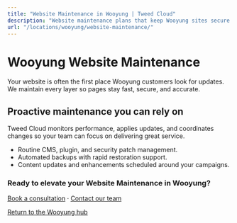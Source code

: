 ```yaml
---
title: "Website Maintenance in Wooyung | Tweed Cloud"
description: "Website maintenance plans that keep Wooyung sites secure and up to date."
url: "/locations/wooyung/website-maintenance/"
---
```


# Wooyung Website Maintenance

Your website is often the first place Wooyung customers look for updates. We maintain every layer so pages stay fast, secure, and accurate.

## Proactive maintenance you can rely on

Tweed Cloud monitors performance, applies updates, and coordinates changes so your team can focus on delivering great service.

- Routine CMS, plugin, and security patch management.
- Automated backups with rapid restoration support.
- Content updates and enhancements scheduled around your campaigns.

### Ready to elevate your Website Maintenance in Wooyung?

[Book a consultation](/consultation/) · [Contact our team](/contact/)

[Return to the Wooyung hub](/locations/wooyung/)
